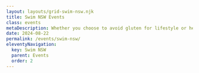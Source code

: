```yaml
---
layout: layouts/grid-swim-nsw.njk
title: Swim NSW Events
class: events
metaDescription: Whether you choose to avoid gluten for lifestyle or health reasons, going gluten-free doesn’t mean missing out. Chang’s has a great range of gluten free and wheat free (tamari) products options just for you!
date: 2024-08-22
permalink: /events/swim-nsw/
eleventyNavigation:
  key: Swim NSW 
  parent: Events
  order: 2
---
```




